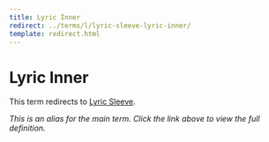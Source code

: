 ```yaml
---
title: Lyric Inner
redirect: ../terms/l/lyric-sleeve-lyric-inner/
template: redirect.html
---
```


# Lyric Inner

This term redirects to [Lyric Sleeve](../terms/l/lyric-sleeve-lyric-inner/).

*This is an alias for the main term. Click the link above to view the full definition.*
